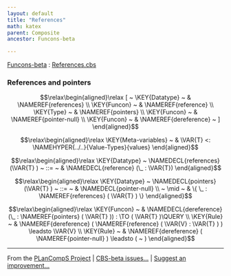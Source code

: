 ```yaml
---
layout: default
title: "References"
math: katex
parent: Composite
ancestor: Funcons-beta

---
```


[Funcons-beta] : [References.cbs]

### References and pointers
               


$$\relax\begin{aligned}\relax
  [ ~ 
  \KEY{Datatype} ~ & \NAMEREF{references} \\
  \KEY{Funcon} ~ & \NAMEREF{reference} \\
  \KEY{Type} ~ & \NAMEREF{pointers} \\
  \KEY{Funcon} ~ & \NAMEREF{pointer-null} \\
  \KEY{Funcon} ~ & \NAMEREF{dereference}
  ~ ]
\end{aligned}$$

$$\relax\begin{aligned}\relax
  \KEY{Meta-variables} ~ 
  & \VAR{T} <: \NAMEHYPER{../..}{Value-Types}{values}
\end{aligned}$$

$$\relax\begin{aligned}\relax
  \KEY{Datatype} ~ 
  \NAMEDECL{references}(\VAR{T} )  
  ~ ::= ~ & \NAMEDECL{reference} (\_ : \VAR{T})
\end{aligned}$$

$$\relax\begin{aligned}\relax
  \KEY{Datatype} ~ 
  \NAMEDECL{pointers}(\VAR{T} )  
  ~ ::= ~ & 
  \NAMEDECL{pointer-null}  \\
  ~ \mid ~ & \{ \_ : \NAMEREF{references}
               ( \VAR{T} ) \}
\end{aligned}$$

$$\relax\begin{aligned}\relax
  \KEY{Funcon} ~ 
  & \NAMEDECL{dereference}(\_ : \NAMEREF{pointers}
                                ( \VAR{T} )) :  \TO ( \VAR{T} )\QUERY
\\
  \KEY{Rule} ~ 
    & \NAMEREF{dereference}
        ( \NAMEREF{reference}
            ( \VAR{V} : \VAR{T} ) ) \leadsto
        \VAR{V}
\\
  \KEY{Rule} ~ 
    & \NAMEREF{dereference}
        ( \NAMEREF{pointer-null} ) \leadsto
        (  ~  )
\end{aligned}$$



[Funcons-beta]: /CBS-beta/math/Funcons-beta
  "FUNCONS-BETA"
[Unstable-Funcons-beta]: /CBS-beta/math/Unstable-Funcons-beta
  "UNSTABLE-FUNCONS-BETA"
[Languages-beta]: /CBS-beta/math/Languages-beta
  "LANGUAGES-BETA"
[Unstable-Languages-beta]: /CBS-beta/math/Unstable-Languages-beta
  "UNSTABLE-LANGUAGES-BETA"
[CBS-beta]: /CBS-beta 
  "CBS-BETA"


____

From the [PLanCompS Project] | [CBS-beta issues...] | [Suggest an improvement...]

[References.cbs]: /CBS-beta/Funcons-beta/Values/Composite/References/References.cbs
  "CBS SOURCE FILE"
[PLanCompS Project]: https://plancomps.github.io
  "PROGRAMMING LANGUAGE COMPONENTS AND SPECIFICATIONS PROJECT HOME PAGE"
[CBS-beta issues...]: https://github.com/plancomps/CBS-beta/issues
  "CBS-BETA ISSUE REPORTS ON GITHUB"
[Suggest an improvement...]: mailto:plancomps@gmail.com?Subject=CBS-beta%20-%20comment&Body=Re%3A%20CBS-beta%20specification%20at%20Values/Composite/References/References.cbs%0A%0AComment/Query/Issue/Suggestion%3A%0A%0A%0ASignature%3A%0A 
  "GENERATE AN EMAIL TEMPLATE"
